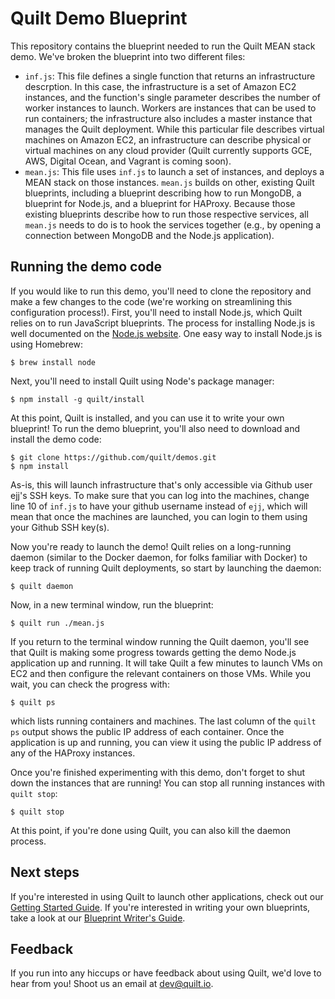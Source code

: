 # Quilt Demo Blueprint

This repository contains the blueprint needed to run the Quilt MEAN stack
demo.  We've broken the blueprint into two different files:

- `inf.js`: This file defines a single function that returns an infrastructure
descrption.  In this case, the infrastructure is a set of Amazon EC2 instances,
and the function's single parameter describes the number of worker instances
to launch.  Workers are instances that can be used to run containers;
the infrastructure also includes a master instance that manages the Quilt
deployment.  While this particular file describes virtual machines on Amazon
EC2, an infrastructure can describe physical or virtual machines
on any cloud provider (Quilt currently supports GCE, AWS, Digital Ocean,
and Vagrant is coming soon).
- `mean.js`: This file uses `inf.js` to launch a set of instances, and deploys
a MEAN stack on those instances.  `mean.js` builds on other, existing Quilt
blueprints, including a blueprint describing how to run MongoDB, a blueprint
for Node.js, and a blueprint for HAProxy. Because those existing blueprints
describe how to run those respective services, all `mean.js` needs to do is to
hook the services together (e.g., by opening a connection between MongoDB
and the Node.js application).

## Running the demo code

If you would like to run this demo, you'll need to clone the repository
and make a few changes to the code (we're working on streamlining this
configuration process!).  First, you'll need to install Node.js, which
Quilt relies on to run JavaScript blueprints.  The process for installing
Node.js is well documented on the
[Node.js website](https://nodejs.org/en/download/). One easy way to install
Node.js is using Homebrew:

```console
$ brew install node
```

Next, you'll need to install Quilt using Node's package manager:

```console
$ npm install -g quilt/install
```

At this point, Quilt is installed, and you can use it to write your own
blueprint! To run the demo blueprint, you'll also need to download and
install the demo code:

```console
$ git clone https://github.com/quilt/demos.git
$ npm install
```

As-is, this will launch infrastructure that's only accessible via Github user
ejj's SSH keys. To make sure that you can log into the machines, change line
10 of `inf.js` to have your github username instead of `ejj`, which will mean
that once the machines are launched, you can login to them using your Github SSH
key(s).

Now you're ready to launch the demo! Quilt relies on a long-running
daemon (similar to the Docker daemon, for folks familiar with Docker) to keep
track of running Quilt deployments, so start by launching the daemon:

```console
$ quilt daemon
```

Now, in a new terminal window, run the blueprint:

```console
$ quilt run ./mean.js
```

If you return to the terminal window running the Quilt daemon, you'll see that
Quilt is making some progress towards getting the demo Node.js application up
and running.  It will take Quilt a few minutes to launch VMs on EC2 and then
configure the relevant containers on those VMs. While you wait, you can check
the progress with:

```console
$ quilt ps
```

which lists running containers and machines. The last column of the `quilt ps`
output shows the public IP address of each container. Once the application is
up and running, you can view it using the public IP address of any of the
HAProxy instances.

Once you're finished experimenting with this demo, don't forget to shut down
the instances that are running! You can stop all running instances with
`quilt stop`:

```console
$ quilt stop
```

At this point, if you're done using Quilt, you can also kill the daemon
process.

## Next steps

If you're interested in using Quilt to launch other applications, check out our
[Getting Started Guide](https://github.com/quilt/quilt/blob/master/docs/GettingStarted.md).
If you're interested in writing your own blueprints, take a look at our
[Blueprint Writer's Guide](https://github.com/quilt/quilt/blob/master/docs/spec-writers-guide.md).

## Feedback

If you run into any hiccups or have feedback about using Quilt, we'd love to
hear from you! Shoot us an email at [dev@quilt.io](mailto:dev@quilt.io).

